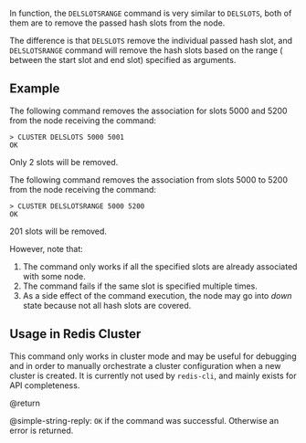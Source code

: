 In function, the `DELSLOTSRANGE` command is very similar to `DELSLOTS`, both of them
are to remove the passed hash slots from the node.

The difference is that `DELSLOTS` remove the individual passed hash slot, and
`DELSLOTSRANGE` command will remove the hash slots based on the range ( between the start slot and end slot) 
specified as arguments.

## Example

The following command removes the association for slots 5000 and
5200 from the node receiving the command:

    > CLUSTER DELSLOTS 5000 5001
    OK

Only 2 slots will be removed.

The following command removes the association from slots 5000 to
5200 from the node receiving the command:

    > CLUSTER DELSLOTSRANGE 5000 5200
    OK

201 slots will be removed.

However, note that:

1. The command only works if all the specified slots are already
associated with some node.
2. The command fails if the same slot is specified multiple times.
3. As a side effect of the command execution, the node may go into
*down* state because not all hash slots are covered.

## Usage in Redis Cluster

This command only works in cluster mode and may be useful for
debugging and in order to manually orchestrate a cluster configuration
when a new cluster is created. It is currently not used by `redis-cli`,
and mainly exists for API completeness.

@return

@simple-string-reply: `OK` if the command was successful. Otherwise
an error is returned.
